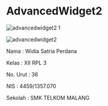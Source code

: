 <h1>AdvancedWidget2</h1>


![advancedwidget2 1](https://cloud.githubusercontent.com/assets/22868174/19994012/ad86d792-a27c-11e6-8bcf-192edb6a8ed1.png)


![advancedwidget2](https://cloud.githubusercontent.com/assets/22868174/19994018/b6dff9fe-a27c-11e6-9447-06971352cde0.png)



Nama : Widia Satria Perdana

Kelas : XII RPL 3

No. Urut : 36

NIS : 4459/1357.070

Sekolah : SMK TELKOM MALANG
